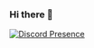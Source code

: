 ### Hi there 👋
[![Discord Presence](https://lanyard.cnrad.dev/api/925538473044234260)](https://discord.com/users/925538473044234260?idleMessage=:yourmessage)
